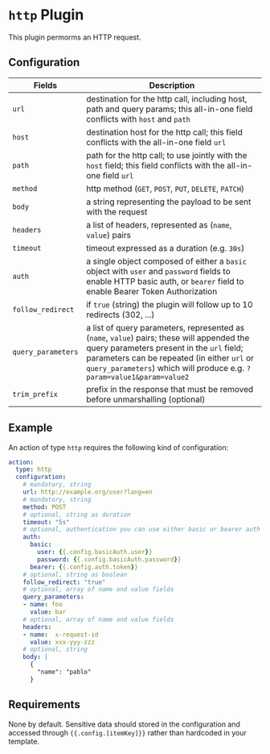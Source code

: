 # `http` Plugin

This plugin permorms an HTTP request.

## Configuration

|Fields|Description
|---|---
| `url` | destination for the http call, including host, path and query params; this all-in-one field conflicts with `host` and `path`
| `host` |  destination host for the http call; this field conflicts with the all-in-one field `url`
| `path` | path for the http call; to use jointly with the `host` field; this field conflicts with the all-in-one field `url`
| `method` | http method (`GET`, `POST`, `PUT`, `DELETE`, `PATCH`)
| `body` | a string representing the payload to be sent with the request
| `headers` | a list of headers, represented as (`name`, `value`) pairs
| `timeout` | timeout expressed as a duration (e.g. `30s`)
| `auth` | a single object composed of either a `basic` object with `user` and `password` fields to enable HTTP basic auth, or `bearer` field to enable Bearer Token Authorization 
| `follow_redirect` | if `true` (string) the plugin will follow up to 10 redirects (302, ...)
| `query_parameters` | a list of query parameters, represented as (`name`, `value`) pairs; these will appended the query parameters present in the `url` field; parameters can be repeated (in either `url` or `query_parameters`) which will produce e.g. `?param=value1&param=value2`
| `trim_prefix`| prefix in the response that must be removed before unmarshalling (optional)

## Example

An action of type `http` requires the following kind of configuration:

```yaml
action:
  type: http
  configuration:
    # mandatory, string
    url: http://example.org/user?lang=en
    # mandatory, string
    method: POST
    # optional, string as duration
    timeout: "5s"
    # optional, authentication you can use either basic or bearer auth
    auth:
      basic: 
        user: {{.config.basicAuth.user}}
        password: {{.config.basicAuth.password}}
      bearer: {{.config.auth.token}}
    # optional, string as boolean
    follow_redirect: "true"
    # optional, array of name and value fields
    query_parameters:
    - name: foo
      value: bar
    # optional, array of name and value fields
    headers:
    - name:  x-request-id
      value: xxx-yyy-zzz
    # optional, string
    body: |
      {
        "name": "pablo"
      }
```

## Requirements

None by default. Sensitive data should stored in the configuration and accessed through `{{.config.[itemKey]}}` rather than hardcoded in your template.
